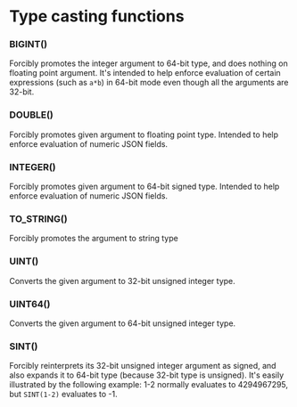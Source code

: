 # Type casting functions

### BIGINT()
Forcibly promotes the integer argument to 64-bit type, and does nothing on floating point argument. It's intended to help enforce evaluation of certain expressions (such as `a*b`) in 64-bit mode even though all the arguments are 32-bit.

### DOUBLE()
Forcibly promotes given argument to floating point type. Intended to help enforce evaluation of numeric JSON fields.

### INTEGER()
Forcibly promotes given argument to 64-bit signed type. Intended to help enforce evaluation of numeric JSON fields.

### TO_STRING()
Forcibly promotes the argument to string type

### UINT()
Converts the given argument to 32-bit unsigned integer type.

### UINT64()
Converts the given argument to 64-bit unsigned integer type.

### SINT()
Forcibly reinterprets its 32-bit unsigned integer argument as signed, and also expands it to 64-bit type (because 32-bit type is unsigned). It's easily illustrated by the following example: 1-2 normally evaluates to 4294967295, but `SINT(1-2)` evaluates to -1.

